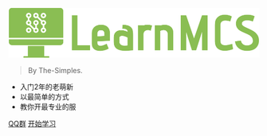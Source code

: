 ![logo](logo.png)

> By The-Simples.
- 入门2年的老萌新
- 以最简单的方式
- 教你开最专业的服

[QQ群](https://jq.qq.com/?_wv=1027&k=5v31lJZY)
[开始学习](#README)